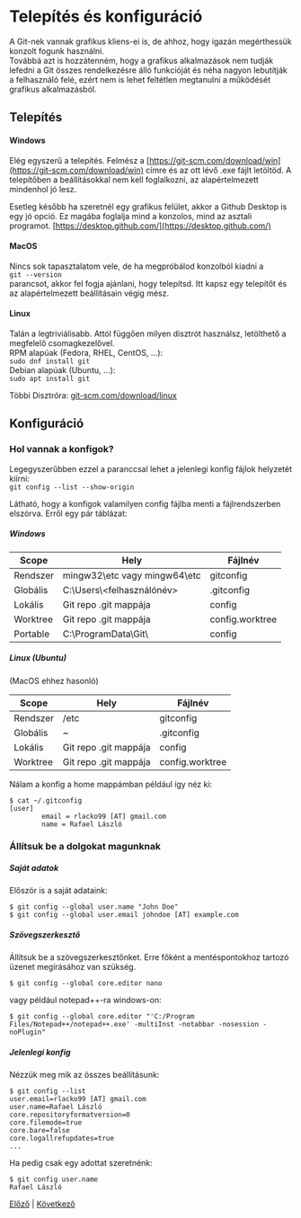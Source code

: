 # Telepítés és konfiguráció

A Git-nek vannak grafikus kliens-ei is, de ahhoz, hogy igazán
megérthessük konzolt fogunk használni.  
Továbbá azt is hozzátenném, hogy a grafikus alkalmazások nem tudják lefedni a Git összes rendelkezésre álló funkcióját
és néha nagyon lebutítják a felhasználó felé, ezért
nem is lehet feltétlen megtanulni a működését grafikus
alkalmazásból.

## Telepítés

#### Windows

Elég egyszerű a telepítés.
Felmész a [https://git-scm.com/download/win](https://git-scm.com/download/win) címre és az ott lévő .exe fájlt letöltöd.
A telepítőben a beállításokkal nem kell foglalkozni, az
alapértelmezett mindenhol jó lesz.

Esetleg később ha szeretnél egy grafikus felület, akkor a Github
Desktop is egy jó opció. Ez magába foglalja mind a konzolos,
mind az asztali programot.
[https://desktop.github.com/](https://desktop.github.com/)

#### MacOS

Nincs sok tapasztalatom vele, de ha megpróbálod konzolból
kiadni a  
`git --version`  
parancsot, akkor fel fogja ajánlani,
hogy telepítsd. Itt kapsz egy telepítőt és az alapértelmezett
beállításain végig mész.

#### Linux

Talán a legtriviálisabb. Attól függően milyen disztrót használsz,
letölthető a megfelelő csomagkezelővel.  
RPM alapúak (Fedora, RHEL, CentOS, ...):  
`sudo dnf install git`  
Debian alapúak (Ubuntu, ...):  
`sudo apt install git`

Többi Disztróra:
[git-scm.com/download/linux](https://git-scm.com/download/linux)

## Konfiguráció

### Hol vannak a konfigok?

Legegyszerűbben ezzel a paranccsal lehet a jelenlegi konfig
fájlok helyzetét kiírni:  
`git config --list --show-origin`

Látható, hogy a konfigok valamilyen config fájlba menti
a fájlrendszerben elszórva. Erről egy pár táblázat:

##### Windows

| Scope    | Hely                         | Fájlnév         |
| -------- | ---------------------------- | --------------- |
| Rendszer | mingw32\etc vagy mingw64\etc | gitconfig       |
| Globális | C:\Users\\<felhasználónév>   | .gitconfig      |
| Lokális  | Git repo .git mappája        | config          |
| Worktree | Git repo .git mappája        | config.worktree |
| Portable | C:\ProgramData\Git\          | config          |

##### Linux (Ubuntu)

(MacOS ehhez hasonló)

| Scope    | Hely                  | Fájlnév         |
| -------- | --------------------- | --------------- |
| Rendszer | /etc                  | gitconfig       |
| Globális | ~                     | .gitconfig      |
| Lokális  | Git repo .git mappája | config          |
| Worktree | Git repo .git mappája | config.worktree |

Nálam a konfig a home mappámban például így néz ki:

```
$ cat ~/.gitconfig
[user]
        email = rlacko99 [AT] gmail.com
        name = Rafael László
```

### Állítsuk be a dolgokat magunknak

##### Saját adatok

Először is a saját adataink:

```
$ git config --global user.name "John Doe"
$ git config --global user.email johndoe [AT] example.com
```

##### Szövegszerkesztő

Állítsuk be a szövegszerkesztőnket.
Erre főként a mentéspontokhoz tartozó üzenet megírásához van
szükség.

```
$ git config --global core.editor nano
```

vagy például notepad++-ra windows-on:

```
$ git config --global core.editor "'C:/Program Files/Notepad++/notepad++.exe' -multiInst -notabbar -nosession -noPlugin"
```

##### Jelenlegi konfig

Nézzük meg mik az összes beállításunk:

```
$ git config --list
user.email=rlacko99 [AT] gmail.com
user.name=Rafael László
core.repositoryformatversion=0
core.filemode=true
core.bare=false
core.logallrefupdates=true
...
```

Ha pedig csak egy adottat szeretnénk:

```
$ git config user.name
Rafael László
```

[Előző](intro/3_history?id=git-története) |
[Következő](workshop/2_basics?id=alapok)

